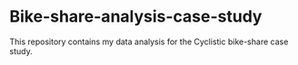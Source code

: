 # Bike-share-analysis-case-study
This repository contains my data analysis for the Cyclistic bike-share case study.  
